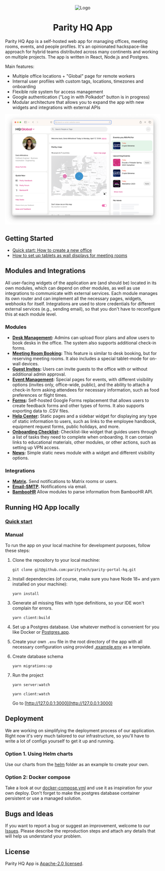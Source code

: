 <div align="center">
  <img alt="Logo" src="https://hq.parity.io/favicon.svg" width="130px" />

# Parity HQ App

</div>

Parity HQ App is a self-hosted web app for managing offices, meeting rooms, events, and people profiles. It's an opinionated hackspace-like approach for hybrid teams distributed across many continents and working on multiple projects. The app is written in React, Node.js and Postgres.

Main features:

- Multiple office locations + "Global" page for remote workers
- Internal user profiles with custom tags, locations, timezones and onboarding
- Flexible role system for access management
- Google authentication ("Log in with Polkadot" button is in progress)
- Modular architecture that allows you to expand the app with new widgets and integrations with external APIs

![](./docs/images/screen-global.png)

## Getting Started

- [Quick start: How to create a new office](./docs/create-new-office.md)
- [How to set up tablets as wall displays for meeting rooms](./docs/tablet-setup.md)

## Modules and Integrations

All user-facing widgets of the application are (and should be) located in its own modules, which can depend on other modules, as well as use integrations to communicate with external services. Each module manages its own router and can implement all the necessary pages, widgets, webhooks for itself. Integrations are used to store credentials for different external services (e.g., sending email), so that you don't have to reconfigure this at each module level.

### Modules

- **[Desk Management](./src/modules/visits/):** Admins can upload floor plans and allow users to book desks in the office. The system also supports additional check-in forms.
- **[Meeting Room Booking](./src/modules/room-reservation/):** This feature is similar to desk booking, but for reserving meeting rooms. It also includes a special tablet-mode for on-wall devices.
- **[Guest Invites](./src/modules/guest-invites/):** Users can invite guests to the office with or without additional admin approval.
- **[Event Management](./src/modules/events/):** Special pages for events, with different visibility options (invites only, office-wide, public), and the ability to attach a check-in form asking attendees for necessary information, such as food preferences or flight times.
- **[Forms](./src/modules/forms/):** Self-hosted Google Forms replacement that allows users to create feedback forms and other types of forms. It also supports exporting data to .CSV files.
- **[Help Center](./src/modules/help-center/):** Static pages and a sidebar widget for displaying any type of static information to users, such as links to the employee handbook, equipment request forms, public holidays, and more.
- **[Onboarding Checklist](./src/modules/onboarding/):** Checklist-like widget that guides users through a list of tasks they need to complete when onboarding. It can contain links to educational materials, other modules, or other actions, such as setting up VPN access.
- **[News](./src/modules/news/):** Simple static news module with a widget and different visibility options.

### Integrations

- **[Matrix](./src/integrations/matrix/).** Send notifications to Matrix rooms or users.
- **[Email-SMTP](./src/integrations/email-smtp/).** Notifications via email.
- **[BambooHR](./src/integrations/bamboohr/)** Allow modules to parse information from BambooHR API.

## Running HQ App locally

### [Quick start](docs/quickstart.md)

### Manual

To run the app on your local machine for development purposes, follow these steps:

1. Clone the repository to your local machine:

   ```
   git clone git@github.com:paritytech/parity-portal-hq.git
   ```

2. Install dependencies (of course, make sure you have Node 18+ and yarn installed on your machine):

   ```
   yarn install
   ```

3. Generate all missing files with type definitions, so your IDE won't complain for errors.

   ```
   yarn client:build
   ```

4. Set up a Postgres database. Use whatever method is convenient for you like Docker or [Postgres.app](https://postgresapp.com/downloads.html).

5. Create your own `.env` file in the root directory of the app with all necessary configuration using provided [.example.env](./.example.env) as a template.

6. Create database schema

   ```
   yarn migrations:up
   ```

7. Run the project

   ```
   yarn server:watch
   ```

   ```
   yarn client:watch
   ```

   Go to [http://127.0.0.1:3000](http://127.0.0.1:3000)

## Deployment

We are working on simplifying the deployment process of our application. Right now it's very much tailored to our infrastructure, so you'll have to write a lot of configs yourself to get it up and running.

### Option 1. Using Helm charts

Use our charts from the [helm](./helm/) folder as an example to create your own.

### Option 2: Docker compose

Take a look at our [docker-compose.yml](./docker-compose.yml) and use it as inspiration for your own deploy. Don't forget to make the postgres database container persistent or use a managed solution.

## Bugs and Ideas

If you want to report a bug or suggest an improvement, welcome to our [Issues](https://github.com/paritytech/parity-portal-hq/issues). Please describe the reproduction steps and attach any details that will help us understand your problem.

## License

Parity HQ App is [Apache-2.0 licensed](./LICENSE).
